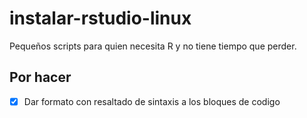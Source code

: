 # instalar-rstudio-linux
Pequeños scripts para quien necesita R y no tiene tiempo que perder.

## Por hacer

- [x] Dar formato con resaltado de sintaxis a los bloques de codigo
